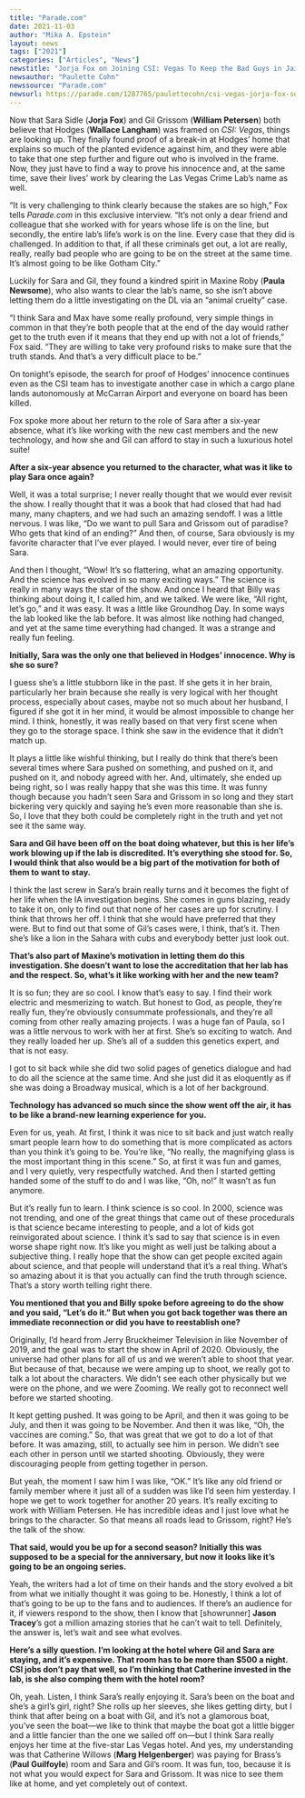 ```yaml
---
title: "Parade.com"
date: 2021-11-03
author: "Mika A. Epstein"
layout: news
tags: ["2021"]
categories: ["Articles", "News"]
newstitle: "Jorja Fox on Joining CSI: Vegas To Keep the Bad Guys in Jail and Prevent Vegas from Becoming Another Gotham City!"
newsauthor: "Paulette Cohn"
newssource: "Parade.com"
newsurl: https://parade.com/1287765/paulettecohn/csi-vegas-jorja-fox-season-1-2021/
---
```


Now that Sara Sidle (**Jorja Fox**) and Gil Grissom (**William Petersen**) both believe that Hodges (**Wallace Langham**) was framed on _CSI: Vegas_, things are looking up. They finally found proof of a break-in at Hodges’ home that explains so much of the planted evidence against him, and they were able to take that one step further and figure out who is involved in the frame. Now, they just have to find a way to prove his innocence and, at the same time, save their lives’ work by clearing the Las Vegas Crime Lab’s name as well.

“It is very challenging to think clearly because the stakes are so high,” Fox tells _Parade.com_ in this exclusive interview. “It’s not only a dear friend and colleague that she worked with for years whose life is on the line, but secondly, the entire lab’s life’s work is on the line. Every case that they did is challenged. In addition to that, if all these criminals get out, a lot are really, really, really bad people who are going to be on the street at the same time. It’s almost going to be like Gotham City.”

Luckily for Sara and Gil, they found a kindred spirit in Maxine Roby (**Paula Newsome**), who also wants to clear the lab’s name, so she isn’t above letting them do a little investigating on the DL via an “animal cruelty” case.

“I think Sara and Max have some really profound, very simple things in common in that they’re both people that at the end of the day would rather get to the truth even if it means that they end up with not a lot of friends,” Fox said. “They are willing to take very profound risks to make sure that the truth stands. And that’s a very difficult place to be.”

On tonight’s episode, the search for proof of Hodges’ innocence continues even as the CSI team has to investigate another case in which a cargo plane lands autonomously at McCarran Airport and everyone on board has been killed.

Fox spoke more about her return to the role of Sara after a six-year absence, what it’s like working with the new cast members and the new technology, and how she and Gil can afford to stay in such a luxurious hotel suite!

**After a six-year absence you returned to the character, what was it like to play Sara once again?**

Well, it was a total surprise; I never really thought that we would ever revisit the show. I really thought that it was a book that had closed that had had many, many chapters, and we had such an amazing sendoff. I was a little nervous. I was like, “Do we want to pull Sara and Grissom out of paradise? Who gets that kind of an ending?” And then, of course, Sara obviously is my favorite character that I’ve ever played. I would never, ever tire of being Sara.

And then I thought, “Wow! It’s so flattering, what an amazing opportunity. And the science has evolved in so many exciting ways.” The science is really in many ways the star of the show. And once I heard that Billy was thinking about doing it, I called him, and we talked. We were like, “All right, let’s go,” and it was easy. It was a little like Groundhog Day. In some ways the lab looked like the lab before. It was almost like nothing had changed, and yet at the same time everything had changed. It was a strange and really fun feeling.

**Initially, Sara was the only one that believed in Hodges’ innocence. Why is she so sure?**

I guess she’s a little stubborn like in the past. If she gets it in her brain, particularly her brain because she really is very logical with her thought process, especially about cases, maybe not so much about her husband, I figured if she got it in her mind, it would be almost impossible to change her mind. I think, honestly, it was really based on that very first scene when they go to the storage space. I think she saw in the evidence that it didn’t match up.

It plays a little like wishful thinking, but I really do think that there’s been several times where Sara pushed on something, and pushed on it, and pushed on it, and nobody agreed with her. And, ultimately, she ended up being right, so I was really happy that she was this time. It was funny though because you hadn’t seen Sara and Grissom in so long and they start bickering very quickly and saying he’s even more reasonable than she is. So, I love that they both could be completely right in the truth and yet not see it the same way.

**Sara and Gil have been off on the boat doing whatever, but this is her life’s work blowing up if the lab is discredited. It’s everything she stood for. So, I would think that also would be a big part of the motivation for both of them to want to stay.**

I think the last screw in Sara’s brain really turns and it becomes the fight of her life when the IA investigation begins. She comes in guns blazing, ready to take it on, only to find out that none of her cases are up for scrutiny. I think that throws her off. I think that she would have preferred that they were. But to find out that some of Gil’s cases were, I think, that’s it. Then she’s like a lion in the Sahara with cubs and everybody better just look out.

**That’s also part of Maxine’s motivation in letting them do this investigation. She doesn’t want to lose the accreditation that her lab has and the respect. So, what’s it like working with her and the new team?**

It is so fun; they are so cool. I know that’s easy to say. I find their work electric and mesmerizing to watch. But honest to God, as people, they’re really fun, they’re obviously consummate professionals, and they’re all coming from other really amazing projects. I was a huge fan of Paula, so I was a little nervous to work with her at first. She’s so exciting to watch. And they really loaded her up. She’s all of a sudden this genetics expert, and that is not easy.

I got to sit back while she did two solid pages of genetics dialogue and had to do all the science at the same time. And she just did it as eloquently as if she was doing a Broadway musical, which is a lot of her background.

**Technology has advanced so much since the show went off the air, it has to be like a brand-new learning experience for you.**

Even for us, yeah. At first, I think it was nice to sit back and just watch really smart people learn how to do something that is more complicated as actors than you think it’s going to be. You’re like, “No really, the magnifying glass is the most important thing in this scene.” So, at first it was fun and games, and I very quietly, very respectfully watched. And then I started getting handed some of the stuff to do and I was like, “Oh, no!” It wasn’t as fun anymore.

But it’s really fun to learn. I think science is so cool. In 2000, science was not trending, and one of the great things that came out of these procedurals is that science became interesting to people, and a lot of kids got reinvigorated about science. I think it’s sad to say that science is in even worse shape right now. It’s like you might as well just be talking about a subjective thing. I really hope that the show can get people excited again about science, and that people will understand that it’s a real thing. What’s so amazing about it is that you actually can find the truth through science. That’s a story worth telling right there.

**You mentioned that you and Billy spoke before agreeing to do the show and you said, “Let’s do it.” But when you got back together was there an immediate reconnection or did you have to reestablish one?**

Originally, I’d heard from Jerry Bruckheimer Television in like November of 2019, and the goal was to start the show in April of 2020. Obviously, the universe had other plans for all of us and we weren’t able to shoot that year. But because of that, because we were amping up to shoot, we really got to talk a lot about the characters. We didn’t see each other physically but we were on the phone, and we were Zooming. We really got to reconnect well before we started shooting.

It kept getting pushed. It was going to be April, and then it was going to be July, and then it was going to be November. And then it was like, “Oh, the vaccines are coming.” So, that was great that we got to do a lot of that before. It was amazing, still, to actually see him in person. We didn’t see each other in person until we started shooting. Obviously, they were discouraging people from getting together in person.

But yeah, the moment I saw him I was like, “OK.” It’s like any old friend or family member where it just all of a sudden was like I’d seen him yesterday. I hope we get to work together for another 20 years. It’s really exciting to work with William Petersen. He has incredible ideas and I just love what he brings to the character. So that means all roads lead to Grissom, right? He’s the talk of the show.

**That said, would you be up for a second season? Initially this was supposed to be a special for the anniversary, but now it looks like it’s going to be an ongoing series.**

Yeah, the writers had a lot of time on their hands and the story evolved a bit from what we initially thought it was going to be. Honestly, I think a lot of that’s going to be up to the fans and to audiences. If there’s an audience for it, if viewers respond to the show, then I know that [showrunner] **Jason Tracey**’s got a million amazing stories that he can’t wait to tell. Definitely, the answer is, let’s wait and see what evolves.

**Here’s a silly question. I’m looking at the hotel where Gil and Sara are staying, and it’s expensive. That room has to be more than $500 a night. CSI jobs don’t pay that well, so I’m thinking that Catherine invested in the lab, is she also comping them with the hotel room?**

Oh, yeah. Listen, I think Sara’s really enjoying it. Sara’s been on the boat and she’s a girl’s girl, right? She rolls up her sleeves, she likes getting dirty, but I think that after being on a boat with Gil, and it’s not a glamorous boat, you’ve seen the boat—we like to think that maybe the boat got a little bigger and a little fancier than the one we sailed off on—but I think Sara really enjoys her time at the five-star Las Vegas hotel. And yes, my understanding was that Catherine Willows (**Marg Helgenberger**) was paying for Brass’s (**Paul Guilfoyle**) room and Sara and Gil’s room. It was fun, too, because it is not what you would expect for Sara and Grissom. It was nice to see them like at home, and yet completely out of context.
